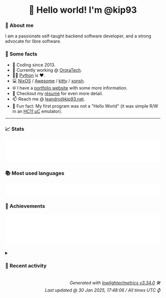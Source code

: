 <!-- README template, populated using this action:
     https://github.com/kip93/kip93/blob/main/.github/workflows/readme.yml. -->

<h1 align="center">👋 Hello world! I'm @kip93</h1> <!-- LOGIN => username -->

### 👤 About me

I am a passionate self-taught backend software developer, and a strong advocate for libre software.


### 💬 Some facts

* 📅 Coding since 2013.
* 💼 Currently working @ [OroraTech](https://ororatech.com/).
* 👨‍💻 [Python](https://github.com/search?q=user%3Akip93&l=python) is ❤️. <!-- LOGIN => username -->
* 💻 [NixOS](https://github.com/NixOS/) /
     [Awesome](https://github.com/awesomeWM/) /
     [kitty](https://github.com/kovidgoyal/kitty/) /
     [xonsh](https://github.com/xonsh/).
* 🌐 I have a [portfolio website](https://kip93.net/) with some more information.
* 📝 Checkout my [résumé](https://kip93.net/resume/) for even more detail.
* 📫 Reach me @ [leandro@kip93.net](mailto:leandro@kip93.net).
* 🎲 Fun fact: My first program was not a "Hello World" (it was simple R/W in an [HC11 µC](https://en.wikipedia.org/wiki/68HC11) emulator).


-----------------------------------------------------------------------------------------------------------------------


### 📈 Stats

![](./stats.svg)


### 📚 Most used languages <!-- by percentage, in decreasing order -->

![](./languages.svg)


### 🏅 Achievements

![](./achievements.svg)


<details> <!-- Last activity -->
<!-- Almost verbatim copy of https://github.com/lowlighter/metrics/blob/latest/source/templates/markdown/partials/activity.ejs, but restructured to be foldable. -->
<summary><h3>📰 Recent activity</h3></summary>

* 🌟 Starred [qmk/qmk_userspace](https://github.com/qmk/qmk_userspace)
  * *On 28 Jan 2025, 23:57:25*
* ➡️ Pushed 44 commits in [b-camacho/nix](https://github.com/b-camacho/nix) on branch `lfs`
  * [#64a3899](https://github.com/b-camacho/nix/commit/64a3899) Merge pull request #12331 from DeterminateSystems/git-dir

GitRepo::fetch(): Ignore $GIT_DIR
  * [#e0c6ed1](https://github.com/b-camacho/nix/commit/e0c6ed1) Fix help test in dev shell

Not sure what the intent was expecting help.sh to fail in the main suite, but it caused `meson test` to fail inside a `nix develop` shell:

  $ meson test help --print-errorlogs
  ninja: Entering directory `/home/eelco/Dev/nix-master/build&#39;
  1/1 nix-functional-tests:main / help        UNEXPECTEDPASS   4.02s
  * [#41983db](https://github.com/b-camacho/nix/commit/41983db) GitRepo::fetch(): Ignore $GIT_DIR

Fixes #12325.
  * [#bd10b85](https://github.com/b-camacho/nix/commit/bd10b85) GitRepo::fetch(): Cleanup
  * [#2975c2c](https://github.com/b-camacho/nix/commit/2975c2c) Merge pull request #12329 from NixOS/backport

Add mergify backport rule for 2.26
  * [#c5dc749](https://github.com/b-camacho/nix/commit/c5dc749) Add mergify backport rule for 2.26
  * [#a28195d](https://github.com/b-camacho/nix/commit/a28195d) Merge pull request #12328 from NixOS/bump-2.27.0

Bump version
  * [#2d507ff](https://github.com/b-camacho/nix/commit/2d507ff) Merge pull request #12327 from NixOS/update-release-script

Update the release script
  * [#65f95c5](https://github.com/b-camacho/nix/commit/65f95c5) Bump version
  * [#f472be2](https://github.com/b-camacho/nix/commit/f472be2) Update the release script
  * [#7af6329](https://github.com/b-camacho/nix/commit/7af6329) Merge pull request #12326 from NixOS/release-notes

Nix 2.26 release notes
  * [#21f2e29](https://github.com/b-camacho/nix/commit/21f2e29) Add release credits
  * [#617bf84](https://github.com/b-camacho/nix/commit/617bf84) Add a few more release notes
  * [#d8dbb71](https://github.com/b-camacho/nix/commit/d8dbb71) release notes: 2.26.0
  * [#069ca2a](https://github.com/b-camacho/nix/commit/069ca2a) Merge pull request #12324 from NixOS/disable-lto

x86_64-darwin: Disable LTO
  * [#b09b4dc](https://github.com/b-camacho/nix/commit/b09b4dc) x86_64-darwin: Disable LTO

LTO on x86_64-darwin appears to break the ability to catch exceptions
correctly (maybe just for exception types defined in different
libraries). This leads to many weird test failures,
e.g. https://hydra.nixos.org/build/286312387 and
https://hydra.nixos.org/build/286312341.
  * [#b8c296f](https://github.com/b-camacho/nix/commit/b8c296f) Merge pull request #12322 from DeterminateSystems/fix-fetchurl-test

Fix fetchurl test
  * [#9e324df](https://github.com/b-camacho/nix/commit/9e324df) Fix fetchurl test

https://hydra.nixos.org/build/286311974
  * [#27c9f7e](https://github.com/b-camacho/nix/commit/27c9f7e) Fix name
  * [#69fde53](https://github.com/b-camacho/nix/commit/69fde53) Clean up packaging a bit

- Multiple choices of stdenv are handled more consistently, especially for the dev
  shells which were previously not done correctly.

- Some stray nix code was moving into the `packaging` directory
  * *On 27 Jan 2025, 14:46:45*
* ➡️ Pushed 44 commits in [kip93/nix](https://github.com/kip93/nix) on branch `lfs`
  * [#64a3899](https://github.com/kip93/nix/commit/64a3899) Merge pull request #12331 from DeterminateSystems/git-dir

GitRepo::fetch(): Ignore $GIT_DIR
  * [#e0c6ed1](https://github.com/kip93/nix/commit/e0c6ed1) Fix help test in dev shell

Not sure what the intent was expecting help.sh to fail in the main suite, but it caused `meson test` to fail inside a `nix develop` shell:

  $ meson test help --print-errorlogs
  ninja: Entering directory `/home/eelco/Dev/nix-master/build&#39;
  1/1 nix-functional-tests:main / help        UNEXPECTEDPASS   4.02s
  * [#41983db](https://github.com/kip93/nix/commit/41983db) GitRepo::fetch(): Ignore $GIT_DIR

Fixes #12325.
  * [#bd10b85](https://github.com/kip93/nix/commit/bd10b85) GitRepo::fetch(): Cleanup
  * [#2975c2c](https://github.com/kip93/nix/commit/2975c2c) Merge pull request #12329 from NixOS/backport

Add mergify backport rule for 2.26
  * [#c5dc749](https://github.com/kip93/nix/commit/c5dc749) Add mergify backport rule for 2.26
  * [#a28195d](https://github.com/kip93/nix/commit/a28195d) Merge pull request #12328 from NixOS/bump-2.27.0

Bump version
  * [#2d507ff](https://github.com/kip93/nix/commit/2d507ff) Merge pull request #12327 from NixOS/update-release-script

Update the release script
  * [#65f95c5](https://github.com/kip93/nix/commit/65f95c5) Bump version
  * [#f472be2](https://github.com/kip93/nix/commit/f472be2) Update the release script
  * [#7af6329](https://github.com/kip93/nix/commit/7af6329) Merge pull request #12326 from NixOS/release-notes

Nix 2.26 release notes
  * [#21f2e29](https://github.com/kip93/nix/commit/21f2e29) Add release credits
  * [#617bf84](https://github.com/kip93/nix/commit/617bf84) Add a few more release notes
  * [#d8dbb71](https://github.com/kip93/nix/commit/d8dbb71) release notes: 2.26.0
  * [#069ca2a](https://github.com/kip93/nix/commit/069ca2a) Merge pull request #12324 from NixOS/disable-lto

x86_64-darwin: Disable LTO
  * [#b09b4dc](https://github.com/kip93/nix/commit/b09b4dc) x86_64-darwin: Disable LTO

LTO on x86_64-darwin appears to break the ability to catch exceptions
correctly (maybe just for exception types defined in different
libraries). This leads to many weird test failures,
e.g. https://hydra.nixos.org/build/286312387 and
https://hydra.nixos.org/build/286312341.
  * [#b8c296f](https://github.com/kip93/nix/commit/b8c296f) Merge pull request #12322 from DeterminateSystems/fix-fetchurl-test

Fix fetchurl test
  * [#9e324df](https://github.com/kip93/nix/commit/9e324df) Fix fetchurl test

https://hydra.nixos.org/build/286311974
  * [#27c9f7e](https://github.com/kip93/nix/commit/27c9f7e) Fix name
  * [#69fde53](https://github.com/kip93/nix/commit/69fde53) Clean up packaging a bit

- Multiple choices of stdenv are handled more consistently, especially for the dev
  shells which were previously not done correctly.

- Some stray nix code was moving into the `packaging` directory
  * *On 27 Jan 2025, 14:46:40*
* ➡️ Pushed 394 commits in [kip93/nix](https://github.com/kip93/nix) on branch `master`
  * [#a2e4a4c](https://github.com/kip93/nix/commit/a2e4a4c) callFunction: Use std::span

This is a bit safer than having a separate nrArgs argument.
  * [#11d3b01](https://github.com/kip93/nix/commit/11d3b01) tests/nixos: add more thorough nix-docker tests
  * [#1dda18e](https://github.com/kip93/nix/commit/1dda18e) doc/manual: add documentation for non-root container images
  * [#1cfb226](https://github.com/kip93/nix/commit/1cfb226) tests/nixos: add nix-docker test
  * [#e194e27](https://github.com/kip93/nix/commit/e194e27) docker: Allow building for non-root user

Add options uid, gid, uname, and gname to docker.nix.

Setting these to e.g. 1000, 1000, &#34;user&#34;, &#34;user&#34; will build an image
which runs and allows using Nix as that user.
  * [#cb0eacc](https://github.com/kip93/nix/commit/cb0eacc) Merge remote-tracking branch &#39;origin/master&#39; into nix-copy-gc
  * [#1c832d6](https://github.com/kip93/nix/commit/1c832d6) Merge remote-tracking branch &#39;origin/master&#39; into nix-copy-gc
  * [#27ea437](https://github.com/kip93/nix/commit/27ea437) Support fine-grained database schema migrations

Backward-compatible schema changes (e.g. those that add tables or
nullable columns) now no longer need a change to the global schema
file (/nix/var/nix/db/schema). Thus, old Nix versions can continue to
access the database.

This is especially useful for schema changes required by experimental
features. In particular, it replaces the ad-hoc handling of the schema
changes for CA derivations (i.e. the file /nix/var/nix/db/ca-schema).

Schema versions 8 and 10 could have been handled by this mechanism in
a backward-compatible way as well.
  * [#e9b5704](https://github.com/kip93/nix/commit/e9b5704) Add release note
  * [#7f6d006](https://github.com/kip93/nix/commit/7f6d006) nix copy: Add --out-link
  * [#43ad8c5](https://github.com/kip93/nix/commit/43ad8c5) Make getDstStore() a virtual method in StoreCommand
  * [#76f75e7](https://github.com/kip93/nix/commit/76f75e7) nix copy: Add --profile flag

This allows `nix copy` to atomically copy a store path and point a
profile to it, without the risk that the store path might be GC&#39;ed in
between. This is useful for instance when deploying a new NixOS system
profile from a remote store.
  * [#f206325](https://github.com/kip93/nix/commit/f206325) tests/functional/flakes/relative-paths.sh: Fix build failure in hydraJobs.tests.functional_user
  * [#91e7d49](https://github.com/kip93/nix/commit/91e7d49) Merge remote-tracking branch &#39;origin/master&#39; into relative-flakes
  * [#71d4bb8](https://github.com/kip93/nix/commit/71d4bb8) parentPath -&gt; parentInputPath
  * [#09d7197](https://github.com/kip93/nix/commit/09d7197) shellcheck
  * [#21fc07c](https://github.com/kip93/nix/commit/21fc07c) Merge remote-tracking branch &#39;origin/master&#39; into relative-flakes
  * [#3180671](https://github.com/kip93/nix/commit/3180671) Allow the &#39;url&#39; flake input attribute to be a path literal

https://github.com/NixOS/nix/pull/10089#issuecomment-1978133326
  * [#49f592d](https://github.com/kip93/nix/commit/49f592d) call-flake.nix: Fix relative path resolution

`parentNode.sourceInfo.outPath` does not include the subdir of the
parent flake, while `parentNode.outPath` does. So we need to use the
latter.
  * [#b2be6fe](https://github.com/kip93/nix/commit/b2be6fe) Improve support for subflakes

Subflakes are flakes in the same tree, accessed in flake inputs via
relative paths (e.g. `inputs.foo.url = &#34;path:./subdir&#34;`). Previously
these didn&#39;t work very well because they would be separately copied to
the store, which is inefficient and makes references to parent
directories tricky or impossible. Furthermore, they had their own NAR
hash in the lock file, which is superfluous since the parent is
already locked.

Now subflakes are accessed via the accessor of the calling flake. This
avoids the unnecessary copy and makes it possible for subflakes to
depend on flakes in a parent directory (so long as they&#39;re in the same
tree).

Lock file nodes for relative flake inputs now have a new `parent` field:

  {
    &#34;locked&#34;: {
      &#34;path&#34;: &#34;./subdir&#34;,
      &#34;type&#34;: &#34;path&#34;
    },
    &#34;original&#34;: {
      &#34;path&#34;: &#34;./subdir&#34;,
      &#34;type&#34;: &#34;path&#34;
    },
    &#34;parent&#34;: [
      &#34;foo&#34;,
      &#34;bar&#34;
    ]
  }

which denotes that `./subdir` is to be interpreted relative to the
directory of the `bar` input of the `foo` input of the root flake.

Extracted from the lazy-trees branch.
  * *On 21 Jan 2025, 17:28:48*
</details>


<h6 align="right"><em>
    Generated with <a href="https://github.com/lowlighter/metrics/tree/latest/">lowlighter/metrics v3.34.0</a> 🛠️<br> <!-- VERSION => MAJOR.minor.patch -->
    Last updated @ 30 Jan 2025, 17:48:06 / All times UTC ⌚ <!-- meta.generated => DD/MM/YYYY, hh:mm -->
</em></h6>
